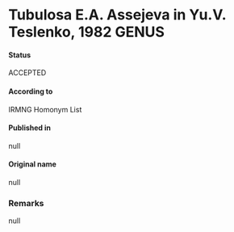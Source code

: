 # Tubulosa E.A. Assejeva in Yu.V. Teslenko, 1982 GENUS

#### Status
ACCEPTED

#### According to
IRMNG Homonym List

#### Published in
null

#### Original name
null

### Remarks
null